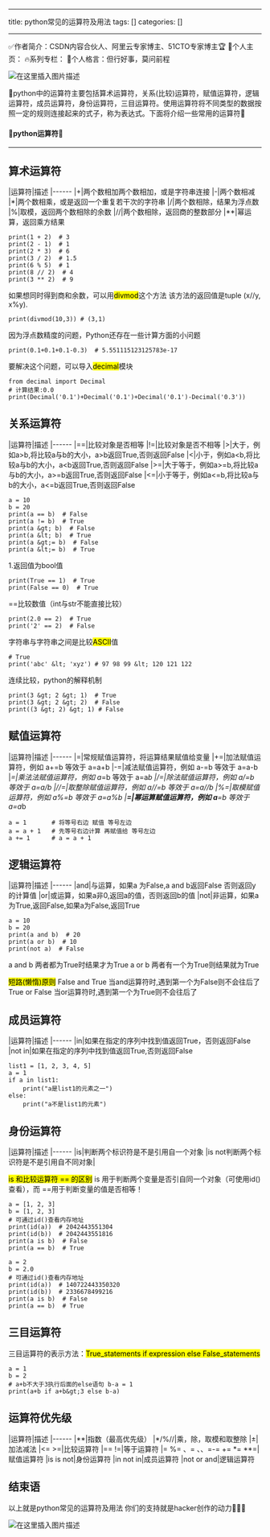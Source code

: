 
--- 
title:  python常见的运算符及用法 
tags: []
categories: [] 

---
>  
 ✅作者简介：CSDN内容合伙人、阿里云专家博主、51CTO专家博主🏆 📃个人主页： 🔥系列专栏： 💬个人格言：但行好事，莫问前程 


<img src="https://img-blog.csdnimg.cn/d4a86179638f4642a803d806d976bd02.jpeg#pic_center" alt="在这里插入图片描述">

💖python中的运算符主要包括算术运算符，关系(比较)运算符，赋值运算符，逻辑运算符，成员运算符，身份运算符，三目运算符。使用运算符将不同类型的数据按照一定的规则连接起来的式子，称为表达式。下面将介绍一些常用的运算符💖



#### 💖python运算符💖
- - - - - - - - - 


## 算术运算符

|运算符|描述
|------
|+|两个数相加两个数相加，或是字符串连接
|-|两个数相减
|*|两个数相乘，或是返回一个重复若干次的字符串
|/|两个数相除，结果为浮点数
|%|取模，返回两个数相除的余数
|//|两个数相除，返回商的整数部分
|**|幂运算，返回乘方结果

```
print(1 + 2)  # 3
print(2 - 1)  # 1
print(2 * 3)  # 6
print(3 / 2)  # 1.5
print(6 % 5)  # 1
print(8 // 2)  # 4
print(3 ** 2)  # 9

```

如果想同时得到商和余数，可以用<mark>divmod</mark>这个方法 该方法的返回值是tuple (x//y, x%y).

```
print(divmod(10,3)) # (3,1)

```

因为浮点数精度的问题，Python还存在一些计算方面的小问题

```
print(0.1+0.1+0.1-0.3)  # 5.551115123125783e-17

```

要解决这个问题，可以导入<mark>decimal</mark>模块

```
from decimal import Decimal
# 计算结果:0.0
print(Decimal('0.1')+Decimal('0.1')+Decimal('0.1')-Decimal('0.3'))

```

## 关系运算符

|运算符|描述
|------
|==|比较对象是否相等
|!=|比较对象是否不相等
|&gt;|大于，例如a&gt;b,将比较a与b的大小，a&gt;b返回True,否则返回False
|&lt;|小于，例如a&lt;b,将比较a与b的大小，a&lt;b返回True,否则返回False
|&gt;=|大于等于，例如a&gt;=b,将比较a与b的大小，a&gt;=b返回True,否则返回False
|&lt;=|小于等于，例如a&lt;=b,将比较a与b的大小，a&lt;=b返回True,否则返回False

```
a = 10
b = 20
print(a == b)  # False
print(a != b)  # True
print(a &gt; b)  # False 
print(a &lt; b)  # True
print(a &gt;= b)  # False
print(a &lt;= b)  # True

```

1.返回值为bool值

```
print(True == 1)  # True
print(False == 0)  # True

```

==比较数值（int与str不能直接比较）

```
print(2.0 == 2)  # True
print('2' == 2)  # False

```

字符串与字符串之间是比较<mark>ASCII</mark>值

```
# True
print('abc' &lt; 'xyz') # 97 98 99 &lt; 120 121 122

```

连续比较，python的解释机制

```
print(3 &gt; 2 &gt; 1)  # True
print(3 &gt; 2 &gt; 2)  # False
print((3 &gt; 2) &gt; 1) # False

```

## 赋值运算符

|运算符|描述
|------
|=|常规赋值运算符，将运算结果赋值给变量
|+=|加法赋值运算符，例如 a+=b 等效于 a=a+b
|-=|减法赋值运算符，例如 a-=b 等效于 a=a-b
|*=|乘法法赋值运算符，例如 a*=b 等效于 a=a*b
|/=|除法赋值运算符，例如 a/=b 等效于 a=a/b
|//=|取整除赋值运算符，例如 a//=b 等效于 a=a//b
|%=|取模赋值运算符，例如 a%=b 等效于 a=a%b
|**=|幂运算赋值运算符，例如 a**=b 等效于 a=a*b

```
a = 1   	# 将等号右边 赋值 等号左边
a = a + 1   # 先等号右边计算 再赋值给 等号左边
a += 1		# a = a + 1

```

## 逻辑运算符

|运算符|描述
|------
|and|与运算，如果a 为False,a and b返回False 否则返回y的计算值
|or|或运算，如果a非0,返回a的值，否则返回b的值
|not|非运算，如果a为True,返回False,如果a为False,返回True

```
a = 10
b = 20
print(a and b)  # 20
print(a or b)  # 10
print(not a)  # False

```

a and b 两者都为True时结果才为True a or b 两者有一个为True则结果就为True

<mark>短路(懒惰)原则</mark> False and True 当and运算符时,遇到第一个为False则不会往后了 True or False 当or运算符时,遇到第一个为True则不会往后了

## 成员运算符

|运算符|描述
|------
|in|如果在指定的序列中找到值返回True，否则返回False
|not in|如果在指定的序列中找到值返回True,否则返回False

```
list1 = [1, 2, 3, 4, 5]
a = 1
if a in list1:
    print("a是list1的元素之一")
else:
    print("a不是list1的元素")

```

## 身份运算符

|运算符|描述
|------
|is|判断两个标识符是不是引用自一个对象
|is not判断两个标识符是不是引用自不同对象|

<mark>is 和比较运算符 == 的区别</mark> is 用于判断两个变量是否引自同一个对象（可使用id()查看），而 ==用于判断变量的值是否相等！

```
a = [1, 2, 3]
b = [1, 2, 3]
# 可通过id()查看内存地址
print(id(a))  # 2042443551304
print(id(b))  # 2042443551816
print(a is b)  # False
print(a == b)  # True

```

```
a = 2
b = 2.0
# 可通过id()查看内存地址
print(id(a))  # 140722443350320
print(id(b))  # 2336678499216
print(a is b)  # False
print(a == b)  # True

```

## 三目运算符

三目运算符的表示方法：<mark>True_statements if expression else False_statements</mark>

```
a = 1
b = 2
# a+b不大于3执行后面的else语句 b-a = 1
print(a+b if a+b&gt;3 else b-a)

```

## 运算符优先级

|运算符|描述
|------
|**|指数（最高优先级）
|*/%//|乘，除，取模和取整除
|±|加法减法
|&lt;= &gt;=|比较运算符
|== !=|等于运算符
|= %= 、= 、、=-= += *= **=|赋值运算符
|is is not|身份运算符
|in not in|成员运算符
|not or and|逻辑运算符

## 结束语

>  
 以上就是python常见的运算符及用法 你们的支持就是hacker创作的动力💖💖💖 


<img src="https://img-blog.csdnimg.cn/5b80ea7dab574ae5bb3fda934fe3f872.gif#pic_center" alt="在这里插入图片描述">
